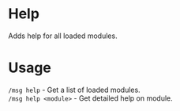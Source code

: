 # Help
Adds help for all loaded modules.

# Usage
```/msg help``` - Get a list of loaded modules.  
```/msg help <module>``` - Get detailed help on module.

